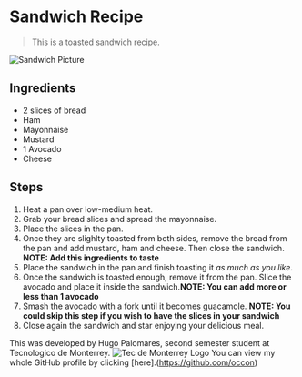 # Sandwich Recipe
> This is a toasted sandwich recipe.

![Sandwich Picture](https://airfryer.cooking/wp-content/uploads/2017/12/Toasted_ham_and_cheese_sandwich-1024x640.jpg)

## Ingredients
* 2 slices of bread
* Ham
* Mayonnaise
* Mustard
* 1 Avocado
* Cheese

## Steps
1. Heat a pan over low-medium heat.
2. Grab your bread slices and spread the mayonnaise.
3. Place the slices in the pan.
4. Once they are slighlty toasted from both sides, remove the bread from the pan and add mustard, ham and cheese. Then close the sandwich. **NOTE: Add this ingredients to taste**
5. Place the sandwich in the pan and finish toasting it _as much as you like_.
6. Once the sandwich is toasted enough, remove it from the pan. Slice the avocado and place it inside the sandwich.**NOTE: You can add more or less than 1 avocado**
7.  Smash the avocado with a fork until it becomes guacamole. **NOTE: You could skip this step if you wish to have the slices in your sandwich**
8. Close again the sandwich and star enjoying your delicious meal.

This was developed by Hugo Palomares, second semester student at Tecnologico de Monterrey.
![Tec de Monterrey Logo](https://cdn-3.expansion.mx/dims4/default/b0b4136/2147483647/strip/true/crop/362x190+0+13/resize/1200x630!/quality/90/?url=https%3A%2F%2Fcherry-brightspot.s3.amazonaws.com%2Fmedia%2F2014%2F08%2F11%2Ftec-logo.jpg)
You can view my whole GitHub profile by clicking [here].(https://github.com/occon)
